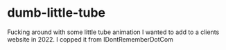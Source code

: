 # dumb-little-tube
Fucking around with some little tube animation I wanted to add to a clients website in 2022. I copped it from IDontRememberDotCom
